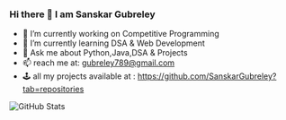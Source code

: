 ###                               Hi there 👋 I am Sanskar Gubreley



- 🔭 I’m currently working on Competitive Programming
- 🌱 I’m currently learning DSA & Web Development
- 💬 Ask me about Python,Java,DSA & Projects
- 📫 reach me at: gubreley789@gmail.com 
- 🕹️ all my projects available at : https://github.com/SanskarGubreley?tab=repositories

![GitHub Stats](https://github-readme-stats.vercel.app/api?username=SanskarGubreley&theme=radical)
